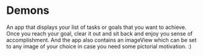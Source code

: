 # Demons
An app that displays your list of tasks or goals that you want to achieve. Once you reach your goal, clear it out and sit back and enjoy you sense of accomplishment. And the app also contains an imageView which can be set to any image of your choice in case you need some pictorial motivation. :) 
